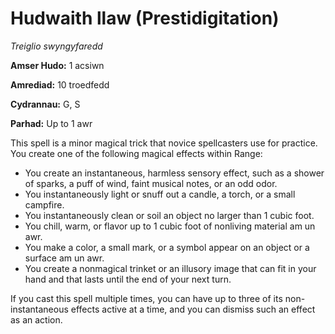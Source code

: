# Hudwaith llaw (Prestidigitation)

*Treiglio swyngyfaredd*

**Amser Hudo:** 1 acsiwn

**Amrediad:** 10 troedfedd

**Cydrannau:** G, S

**Parhad:** Up to 1 awr

This spell is a minor magical trick that novice spellcasters use for practice. You create one of the following magical effects within Range:

- You create an instantaneous, harmless sensory effect, such as a shower of sparks, a puff of wind, faint musical notes, or an odd odor.
- You instantaneously light or snuff out a candle, a torch, or a small campfire.
- You instantaneously clean or soil an object no larger than 1 cubic foot.
- You chill, warm, or flavor up to 1 cubic foot of nonliving material am un awr.
- You make a color, a small mark, or a symbol appear on an object or a surface am un awr.
- You create a nonmagical trinket or an illusory image that can fit in your hand and that lasts until the end of your next turn.

If you cast this spell multiple times, you can have up to three of its non-instantaneous effects active at a time, and you can dismiss such an effect as an action.